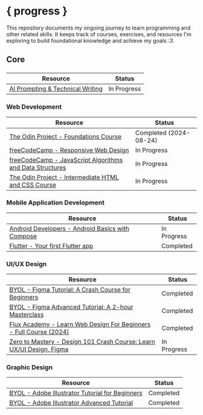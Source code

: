 # { progress }

This repository documents my ongoing journey to learn programming and other related skills. It keeps track of courses, exercises, and resources I'm exploring to build foundational knowledge and achieve my goals _:3_.

## Core

###

| Resource | Status |
| -------- | ------ |
| [AI Prompting & Technical Writing](https://education.github.com/experiences/ai_prompt_tech_writing) | In Progress |

### Web Development

| Resource                                                                                                                                            | Status                 |
| --------------------------------------------------------------------------------------------------------------------------------------------------- | ---------------------- |
| [The Odin Project - Foundations Course](https://www.theodinproject.com/paths/foundations/courses/foundations)                                       | Completed (2024-08-24) |
| [freeCodeCamp - Responsive Web Design](https://www.freecodecamp.org/learn/2022/responsive-web-design/)                                              | In Progress            |
| [freeCodeCamp - JavaScript Algorithms and Data Structures](https://www.freecodecamp.org/learn/javascript-algorithms-and-data-structures-v8/)        | In Progress            |
| [The Odin Project - Intermediate HTML and CSS Course](https://www.theodinproject.com/paths/full-stack-javascript/courses/intermediate-html-and-css) | In Progress            |

### Mobile Application Development

| Resource                                                                                           | Status      |
| -------------------------------------------------------------------------------------------------- | ----------- |
| [Android Developers - Android Basics with Compose](https://developer.android.com/courses/android-basics-compose/course) | In Progress |
| [Flutter - Your first Flutter app](https://codelabs.developers.google.com/codelabs/flutter-codelab-first#0) | Completed |

### UI/UX Design

| Resource | Status |
| -------- | ------ |
| [BYOL - Figma Tutorial: A Crash Course for Beginners](https://www.youtube.com/watch?v=IOVFRMuPeVQ) | Completed |
| [BYOL - Figma Advanced Tutorial: A 2-hour Masterclass](https://www.youtube.com/watch?v=31wzhvz0vsw) | Completed |
| [Flux Academy - Learn Web Design For Beginners - Full Course (2024)](https://www.youtube.com/watch?v=j6Ule7GXaRs) | Completed |
| [Zero to Mastery - Design 101 Crash Course: Learn UX/UI Design, Figma](https://www.youtube.com/watch?v=cKZEgtQUxlU) | In Progress |

### Graphic Design

| Resource | Status |
| -------- | ------ |
| [BYOL - Adobe Illustrator Tutorial for Beginners](https://www.youtube.com/watch?v=r9gaPGQ1EG0) | Completed |
| [BYOL - Adobe Illustrator Advanced Tutorial](https://www.youtube.com/watch?v=dPNVcAobL4M) | Completed |

